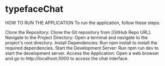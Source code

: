 # typefaceChat

HOW TO RUN THE APPLICATION
To run the application, follow these steps:

Clone the Repository: Clone the Git repository from [GitHub Repo URL].
Navigate to the Project Directory: Open a terminal and navigate to the project's root directory.
Install Dependencies: Run npm install to install the required dependencies.
Start the Development Server: Run npm run dev to start the development server.
Access the Application: Open a web browser and go to http://localhost:3000 to access the chat interface.
